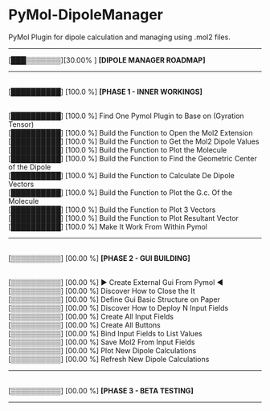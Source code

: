 # PyMol-DipoleManager

PyMol Plugin for dipole calculation and managing using .mol2 files.

***********************************************

[███▒▒▒▒▒▒▒][30.00% ] <b>[DIPOLE MANAGER ROADMAP]</b>

***********************************************
<br>[██████████] [100.0 %] <b>[PHASE 1 - INNER WORKINGS]</b>

<br>[██████████] [100.0 %] Find One Pymol Plugin to Base on (Gyration Tensor)
<br>[██████████] [100.0 %] Build the Function to Open the Mol2 Extension
<br>[██████████] [100.0 %] Build the Function to Get the Mol2 Dipole Values
<br>[██████████] [100.0 %] Build the Function to Plot the Molecule
<br>[██████████] [100.0 %] Build the Function to Find the Geometric Center of the Dipole
<br>[██████████] [100.0 %] Build the Function to Calculate De Dipole Vectors
<br>[██████████] [100.0 %] Build the Function to Plot the G.c. Of the Molecule 
<br>[██████████] [100.0 %] Build the Function to Plot 3 Vectors
<br>[██████████] [100.0 %] Build the Function to Plot Resultant Vector
<br>[██████████] [100.0 %] Make It Work From Within Pymol
***********************************************
<br>[▒▒▒▒▒▒▒▒▒▒] [00.00 %] <b>[PHASE 2 - GUI BUILDING]</b>

<br>[▒▒▒▒▒▒▒▒▒▒] [00.00 %] ► Create External Gui From Pymol ◄
<br>[▒▒▒▒▒▒▒▒▒▒] [00.00 %] Discover How to Close the It
<br>[▒▒▒▒▒▒▒▒▒▒] [00.00 %] Define Gui Basic Structure on Paper
<br>[▒▒▒▒▒▒▒▒▒▒] [00.00 %] Discover How to Deploy N Input Fields
<br>[▒▒▒▒▒▒▒▒▒▒] [00.00 %] Create All Input Fields
<br>[▒▒▒▒▒▒▒▒▒▒] [00.00 %] Create All Buttons
<br>[▒▒▒▒▒▒▒▒▒▒] [00.00 %] Bind Input Fields to List Values
<br>[▒▒▒▒▒▒▒▒▒▒] [00.00 %] Save Mol2 From Input Fields
<br>[▒▒▒▒▒▒▒▒▒▒] [00.00 %] Plot New Dipole Calculations
<br>[▒▒▒▒▒▒▒▒▒▒] [00.00 %] Refresh New Dipole Calculations 


***********************************************

<br>[▒▒▒▒▒▒▒▒▒▒] [00.00 %] <b>[PHASE 3 - BETA TESTING]</b>

***********************************************


